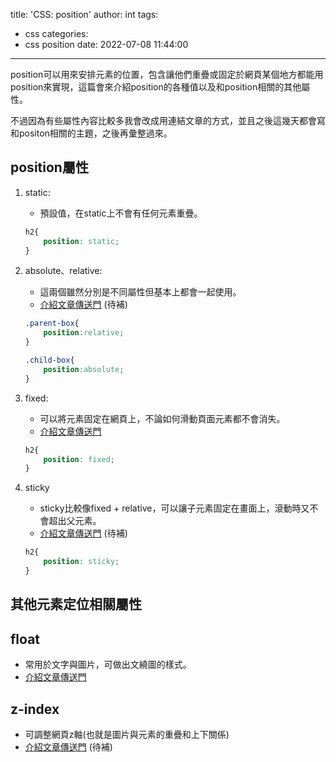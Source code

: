 title: 'CSS: position'
author: int
tags:
  - css
categories:
  - css position
date: 2022-07-08 11:44:00
---
position可以用來安排元素的位置，包含讓他們重疊或固定於網頁某個地方都能用position來實現，這篇會來介紹position的各種值以及和position相關的其他屬性。

不過因為有些屬性內容比較多我會改成用連結文章的方式，並且之後這幾天都會寫和positon相關的主題，之後再彙整過來。

## position屬性
1. static: 
	* 預設值，在static上不會有任何元素重疊。
    ```css
    h2{
    	position: static;
    }
    ```
2. absolute、relative:
	* 這兩個雖然分別是不同屬性但基本上都會一起使用。
    * [介紹文章傳送門]() (待補)
    ```css
    .parent-box{
    	position:relative;
    }
    
    .child-box{
    	position:absolute;
    }
    ```

3. fixed:
	* 可以將元素固定在網頁上，不論如何滑動頁面元素都不會消失。
	* [介紹文章傳送門](https://huanginch.github.io/2022/07/09/css-position-fixed/)
    ```css
    h2{
    	position: fixed;
    }
    ```
5. sticky
	* sticky比較像fixed + relative，可以讓子元素固定在畫面上，滾動時又不會超出父元素。
	* [介紹文章傳送門]() (待補)
    ```css
    h2{
    	position: sticky;
    }
    ```
  
## 其他元素定位相關屬性

## float

* 常用於文字與圖片，可做出文繞圖的樣式。
* [介紹文章傳送門](https://huanginch.github.io/2022/07/07/css-float/)

## z-index

* 可調整網頁z軸(也就是圖片與元素的重疊和上下關係)
* [介紹文章傳送門]() (待補)